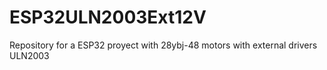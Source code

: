 # ESP32ULN2003Ext12V
Repository for a ESP32 proyect with 28ybj-48 motors with external drivers ULN2003


